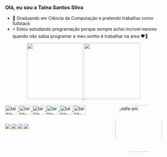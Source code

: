 ### Olá, eu sou a Taina Santos Silva

- 🌱 Graduando em Ciência da Computação e pretendo trabalhar como fullstack
- ⚡ Estou estudando programação porque sempre achei incrivel mesmo quando não sabia programar e meu sonho é trabalhar na área ❤🤞

<div align="center">
  <a href="https://github.com/Tainassilva">
  <img height="180em" src="https://github-readme-stats.vercel.app/api?username=Tainassilva&show_icons=true&theme=radical&include_all_commits=true&count_private=true"/>
  <img height="180em" src="https://github-readme-stats.vercel.app/api/top-langs/?username=Tainassilva&layout=compact&langs_count=7&theme=radical"/>
</div>
  
  <div style="display: inline_block"><br>
  <img align="center" alt="taina-Java" height="30" width="40"      
  <img src="https://cdn.jsdelivr.net/gh/devicons/devicon/icons/java/java-original-wordmark.svg" />
  <img align="center" alt="taina-Html" height="30" width="40" 
  <img src="https://cdn.jsdelivr.net/gh/devicons/devicon/icons/html5/html5-original.svg" />
  <img align="center" alt="taina-Css" height="30" width="40" 
  <img src="https://cdn.jsdelivr.net/gh/devicons/devicon/icons/css3/css3-original.svg" />
  <img align="center" alt="taina-Angular" height="30" width="40" 
  <img src="https://cdn.jsdelivr.net/gh/devicons/devicon/icons/angularjs/angularjs-original.svg" />
  <img align="center" alt="taina-react" height="30" width="40" 
  <img src="https://cdn.jsdelivr.net/gh/devicons/devicon@latest/icons/react/react-original.svg" />  
  <img align="center" alt="taina-javascript" height="30" width="40" 
  <img src="https://cdn.jsdelivr.net/gh/devicons/devicon@latest/icons/javascript/javascript-original.svg" />
  <img align="right" alt="Rafa-pic" height="150" style="border-radius:50px;" src="https://i.picasion.com/pic91/e186d403c1fcf66fa3bb572e6b8bfd24.gif">
</div>
  
  ##
  
<div>
    <a href="https://www.youtube.com/channel/UCZZ_ZRdrBWb66m-hzRXmbyA" target="_blank"><img src="https://img.shields.io/badge/YouTube-FF0000?style=for-the-badge&logo=youtube&logoColor=white" target="_blank"></a>
  <a href="https://www.instagram.com/tatasilva2511" target="_blank"><img src="https://img.shields.io/badge/-Instagram-%23E4405F?style=for-the-badge&logo=instagram&logoColor=white" target="_blank"></a>
  <a href = "tainassilva25111996@gmail.com"><img src="https://img.shields.io/badge/-Gmail-%23333?style=for-the-badge&logo=gmail&logoColor=red" target="_blank"></a>
  <a href="https://www.linkedin.com/in/taina-silva-4b7653182" target="_blank"><img src="https://img.shields.io/badge/-LinkedIn-%230077B5?style=for-the-badge&logo=linkedin&logoColor=white" target="_blank"></a> 
</div>
  
